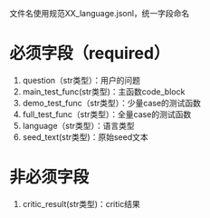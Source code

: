 文件名使用规范XX_language.jsonl，统一字段命名
# 必须字段（required）
1. question（str类型）：用户的问题
2. main_test_func(str类型)：主函数code_block
3. demo_test_func（str类型）：少量case的测试函数
4. full_test_func（str类型）：全量case的测试函数 
5. language（str类型）：语言类型
6. seed_text(str类型)：原始seed文本

# 非必须字段
1. critic_result(str类型)：critic结果


